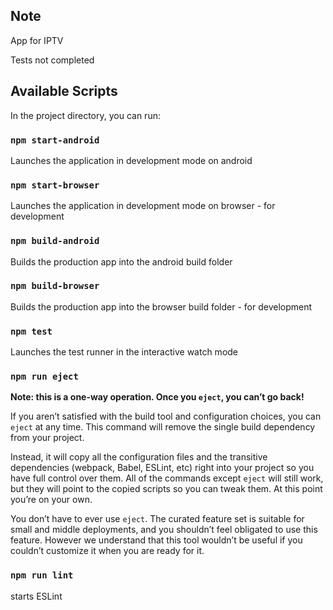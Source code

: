 ## Note

App for IPTV

Tests not completed

## Available Scripts

In the project directory, you can run:

### `npm start-android`

Launches the application in development mode on android

### `npm start-browser`

Launches the application in development mode on browser - for development

### `npm build-android`

Builds the production app into the android build folder

### `npm build-browser`

Builds the production app into the browser build folder - for development

### `npm test`

Launches the test runner in the interactive watch mode

### `npm run eject`

**Note: this is a one-way operation. Once you `eject`, you can’t go back!**

If you aren’t satisfied with the build tool and configuration choices, you can `eject` at any time. This command will remove the single build dependency from your project.

Instead, it will copy all the configuration files and the transitive dependencies (webpack, Babel, ESLint, etc) right into your project so you have full control over them. All of the commands except `eject` will still work, but they will point to the copied scripts so you can tweak them. At this point you’re on your own.

You don’t have to ever use `eject`. The curated feature set is suitable for small and middle deployments, and you shouldn’t feel obligated to use this feature. However we understand that this tool wouldn’t be useful if you couldn’t customize it when you are ready for it.

### `npm run lint`

starts ESLint